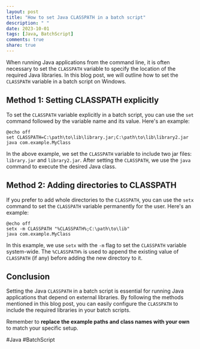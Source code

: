 ```yaml
---
layout: post
title: "How to set Java CLASSPATH in a batch script"
description: " "
date: 2023-10-01
tags: [Java, BatchScript]
comments: true
share: true
---
```


When running Java applications from the command line, it is often necessary to set the `CLASSPATH` variable to specify the location of the required Java libraries. In this blog post, we will outline how to set the `CLASSPATH` variable in a batch script on Windows.

## Method 1: Setting CLASSPATH explicitly
To set the `CLASSPATH` variable explicitly in a batch script, you can use the `set` command followed by the variable name and its value. Here's an example:

```batch
@echo off
set CLASSPATH=C:\path\to\lib\library.jar;C:\path\to\lib\library2.jar
java com.example.MyClass
```

In the above example, we set the `CLASSPATH` variable to include two jar files: `library.jar` and `library2.jar`. After setting the `CLASSPATH`, we use the `java` command to execute the desired Java class.

## Method 2: Adding directories to CLASSPATH
If you prefer to add whole directories to the `CLASSPATH`, you can use the `setx` command to set the `CLASSPATH` variable permanently for the user. Here's an example:

```batch
@echo off
setx -m CLASSPATH "%CLASSPATH%;C:\path\to\lib"
java com.example.MyClass
```

In this example, we use `setx` with the `-m` flag to set the `CLASSPATH` variable system-wide. The `%CLASSPATH%` is used to append the existing value of `CLASSPATH` (if any) before adding the new directory to it.

## Conclusion
Setting the Java `CLASSPATH` in a batch script is essential for running Java applications that depend on external libraries. By following the methods mentioned in this blog post, you can easily configure the `CLASSPATH` to include the required libraries in your batch scripts.

Remember to **replace the example paths and class names with your own** to match your specific setup.

#Java #BatchScript